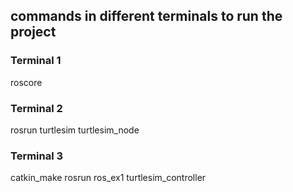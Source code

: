 ## commands in different terminals to run the project

### Terminal 1
roscore

### Terminal 2
rosrun turtlesim turtlesim_node

### Terminal 3
catkin_make
rosrun ros_ex1 turtlesim_controller
